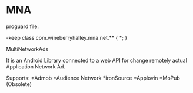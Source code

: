 # MNA

proguard file:

-keep class com.wineberryhalley.mna.net.** { *; }

MultiNetworkAds

It is an Android Library connected to a web API for change remotely actual Application Network Ad.

Supports:
*Admob
*Audience Network
*ironSource
*Applovin
*MoPub (Obsolete)
